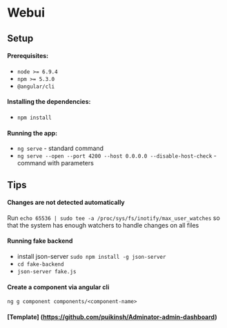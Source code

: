 # Webui

## Setup

#### Prerequisites:
* `node >= 6.9.4`
* `npm >= 5.3.0`
* `@angular/cli`

#### Installing the dependencies:
* `npm install`

#### Running the app:
* `ng serve` - standard command 
* `ng serve --open --port 4200 --host 0.0.0.0 --disable-host-check` - command with parameters

## Tips

#### Changes are not detected automatically

Run `echo 65536 | sudo tee -a /proc/sys/fs/inotify/max_user_watches`
so that the system has enough watchers to handle changes on all files

#### Running fake backend
* install json-server `sudo npm install -g json-server`
* `cd fake-backend`
* `json-server fake.js`

#### Create a component via angular cli

    ng g component components/<component-name>

#### [Template] (https://github.com/puikinsh/Adminator-admin-dashboard)
